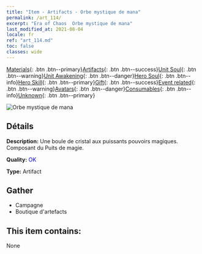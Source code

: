 ```yaml
---
title: "Item - Artifacts - Orbe mystique de mana"
permalink: /art_114/
excerpt: "Era of Chaos  Orbe mystique de mana"
last_modified_at: 2021-08-04
locale: fr
ref: "art_114.md"
toc: false
classes: wide
---
```

 [Materials](/ItemsFR/){: .btn .btn--primary}[Artifacts](/ItemsFR/Artifacts/){: .btn .btn--success}[Unit Soul](/ItemsFR/UnitSoul/){: .btn .btn--warning}[Unit Awakening](/ItemsFR/UnitAwakening/){: .btn .btn--danger}[Hero Soul](/ItemsFR/HeroSoul/){: .btn .btn--info}[Hero Skill](/ItemsFR/HeroSkill/){: .btn .btn--primary}[Gift](/ItemsFR/Gift/){: .btn .btn--success}[Event related](/ItemsFR/Events/){: .btn .btn--warning}[Avatars](/ItemsFR/Avatars/){: .btn .btn--danger}[Consumables](/ItemsFR/Consumables/){: .btn .btn--info}[Unknown](/ItemsFR/Unknown/){: .btn .btn--primary}

 ![Orbe mystique de mana](/images/t/artifact_40213.png)

## Détails
 **Description:** Une boule de cristal aux puissants pouvoirs magiques. Composant du Puits de magie.

 **Quality:** <span style="color: #0000CD">OK</span>

 **Type:** Artifact

## Gather

*    Campagne 
*    Boutique d'artefacts 

## This item contains:

  None

